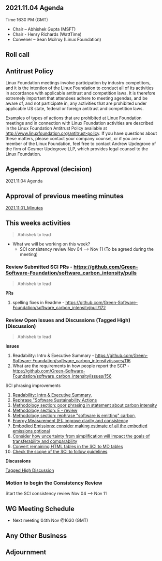 ## 2021.11.04 Agenda
Time 1630 PM (GMT)

- Chair – Abhishek Gupta (MSFT)
- Chair - Henry Richards (WattTime)
- Convener – Sean Mcilroy (Linux Foundation)

## Roll call
  
## Antitrust Policy
Linux Foundation meetings involve participation by industry competitors, and it is the intention of the Linux Foundation to conduct 
all of its activities in accordance with applicable antitrust and competition laws. 
It is therefore extremely important that attendees adhere to meeting agendas, and be aware of, and not participate in, any activities 
that are prohibited under applicable US state, federal or foreign antitrust and competition laws.

Examples of types of actions that are prohibited at Linux Foundation meetings and in connection with Linux Foundation activities are 
described in the Linux Foundation Antitrust Policy available at http://www.linuxfoundation.org/antitrust-policy. 
If you have questions about these matters, please contact your company counsel, or if you are a member of the Linux Foundation, 
feel free to contact Andrew Updegrove of the firm of Gesmer Updegrove LLP, which provides legal counsel to the Linux Foundation.
  
## Agenda Approval (decision) 
2021.11.04 Agenda
  
## Approval of previous meeting minutes
[2021.11.01_Minutes](https://github.com/Green-Software-Foundation/standards_wg/blob/main/Agenda_Minutes/2021.11.01_minutes.md)

## This weeks activities

> Abhishek to lead

- What we will be working on this week?
  - SCI consistency review Nov 04 --> Nov 11 (To be agreed during the meeting)

### Review Submitted SCI PRs - https://github.com/Green-Software-Foundation/software_carbon_intensity/pulls

> Abhishek to lead

**PRs** 

1. spelling fixes in Readme - https://github.com/Green-Software-Foundation/software_carbon_intensity/pull/172

### Review Open Issues and Discussions (Tagged High) (Discussion)

> Abhishek to lead

**Issues**

1. Readability: Intro & Executive Summary - https://github.com/Green-Software-Foundation/software_carbon_intensity/issues/116
1. What are the requirements in how people report the SCI? - https://github.com/Green-Software-Foundation/software_carbon_intensity/issues/156

SCI phrasing improvements
1. [Readability: Intro & Executive Summary](https://github.com/Green-Software-Foundation/software_carbon_intensity/issues/116), 
1. [Rephrase "Software Sustainability Actions](https://github.com/Green-Software-Foundation/software_carbon_intensity/issues/130)
1. [Methodology section: poor phrasing in statement about carbon intensity](https://github.com/Green-Software-Foundation/software_carbon_intensity/issues/136)
1. [Methodology section: E - review ](https://github.com/Green-Software-Foundation/software_carbon_intensity/issues/143)
1. [Methodology section: rephrase "software is emitting" carbon](https://github.com/Green-Software-Foundation/software_carbon_intensity/issues/144), 
1. [Energy Measurement (E): improve clarity and consistency](https://github.com/Green-Software-Foundation/software_carbon_intensity/issues/149)
1. [Embodied Emissions: consider making estimate of all the embodied emissions optional](https://github.com/Green-Software-Foundation/software_carbon_intensity/issues/153)
1. [Consider how uncertainty from simplification will impact the goals of transferability and comparability](https://github.com/Green-Software-Foundation/software_carbon_intensity/issues/154)
1. [Convert remaining HTML tables in the SCI to MD tables](https://github.com/Green-Software-Foundation/software_carbon_intensity/issues/169)
1. [Check the scope of the SCI to follow guidelines](https://github.com/Green-Software-Foundation/software_carbon_intensity/issues/171) 

**Discussions**

[Tagged High Discussion](https://github.com/Green-Software-Foundation/software_carbon_intensity/discussions?discussions_q=label%3Ahigh)

### Motion to begin the Consistency Review 

Start the SCI consistency review Nov 04 --> Nov 11

## WG Meeting Schedule

- Next meeting 04th Nov @1630 (GMT) 

## Any Other Business

## Adjournment

